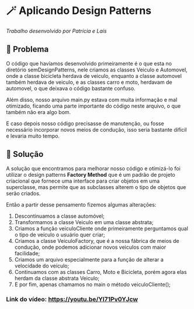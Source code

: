 # 🪄 Aplicando Design Patterns

_Trabalho desenvolvido por Patrícia e Laís_

## 🙈 Problema

O código que havíamos desenvolvido primeiramente é o que esta no diretório semDesignPatterns, nele criamos as classes Veiculo e Automovel, onde a classe bicicleta herdava de veiculo, enquanto a classe automovel também herdava de veiculo, e as classes carro e moto, herdavam de automovel, o que deixava o código bastante confuso.

Além disso, nosso arquivo main.py estava com muita informação e mal otimizado, ficando uma parte importante do código neste arquivo, o que também não era algo bom.

E caso depois nosso código precisasse de manutenção, ou fosse necessário incorporar novos meios de condução, isso seria bastante difícil e levaria muito tempo.

## 🤯 Solução

A solução que encontramos para melhorar nosso código e otimizá-lo foi utilizar o design patterns **Factory Method** que é um padrão de projeto criacional que fornece uma interface para criar objetos em uma superclasse, mas permite que as subclasses alterem o tipo de objetos que serão criados.

Então a partir desse pensamento fizemos algumas alterações:

1. Descontinuamos a classe automóvel;
2. Transformamos a classe Veiculo em uma classe abstrata;
3. Criamos a função veiculoCliente onde primeiramente perguntamos qual o tipo de veículo o usuário quer criar;
4. Criamos a classe VeiculoFactory, que é a nossa fábrica de meios de condução, onde podemos adicionar novos veiculos com maior facilidade;
5. Criamos um arquivo especialmente para a função de alterar a velocidade do veículo;
6. Continuamos com as classes Carro, Moto e Bicicleta, porém agora elas herdam da classe abstrata Veiculo;
7. E por fim, apenas chamamos no main o método veiculoCliente();


### Link do vídeo: https://youtu.be/Yl71Pv0YJcw